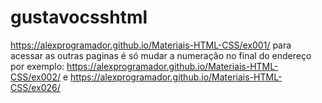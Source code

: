 # gustavocsshtml
 https://alexprogramador.github.io/Materiais-HTML-CSS/ex001/
 para acessar as outras paginas é só mudar a numeração no final do endereço por exemplo:
 https://alexprogramador.github.io/Materiais-HTML-CSS/ex002/  e
 https://alexprogramador.github.io/Materiais-HTML-CSS/ex026/
